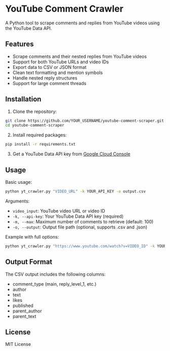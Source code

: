 # YouTube Comment Crawler

A Python tool to scrape comments and replies from YouTube videos using the YouTube Data API.

## Features

- Scrape comments and their nested replies from YouTube videos
- Support for both YouTube URLs and video IDs
- Export data to CSV or JSON format
- Clean text formatting and mention symbols
- Handle nested reply structures
- Support for large comment threads

## Installation

1. Clone the repository:
```bash
git clone https://github.com/YOUR_USERNAME/youtube-comment-scraper.git
cd youtube-comment-scraper
```

2. Install required packages:
```bash
pip install -r requirements.txt
```

3. Get a YouTube Data API key from [Google Cloud Console](https://console.cloud.google.com/)

## Usage

Basic usage:
```bash
python yt_crawler.py "VIDEO_URL" -k YOUR_API_KEY -o output.csv
```

Arguments:
- `video_input`: YouTube video URL or video ID
- `-k, --api-key`: Your YouTube Data API key (required)
- `-m, --max`: Maximum number of comments to retrieve (default: 100)
- `-o, --output`: Output file path (optional, supports .csv and .json)

Example with full options:
```bash
python yt_crawler.py "https://www.youtube.com/watch?v=VIDEO_ID" -k YOUR_API_KEY -m 1000 -o comments.csv
```

## Output Format

The CSV output includes the following columns:
- comment_type (main, reply_level_1, etc.)
- author
- text
- likes
- published
- parent_author
- parent_text

## License

MIT License
